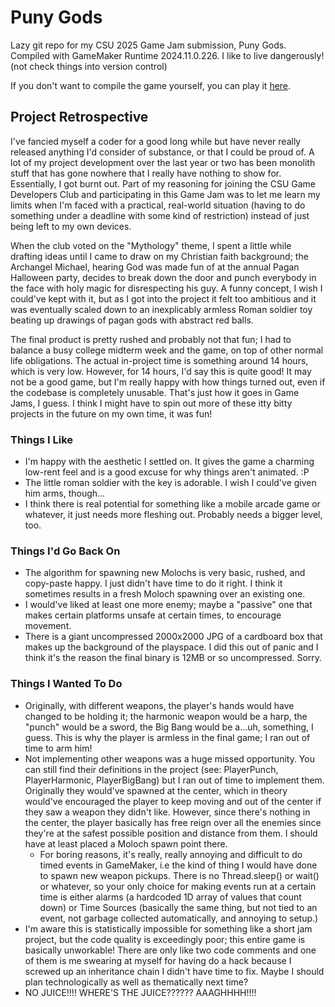 # Puny Gods
Lazy git repo for my CSU 2025 Game Jam submission, Puny Gods. Compiled with GameMaker Runtime 2024.11.0.226. I like to live dangerously! (not check things into version control)

If you don't want to compile the game yourself, you can play it [here](https://hoppological.itch.io/puny-gods).

## Project Retrospective
I've fancied myself a coder for a good long while but have never really released anything I'd consider of substance, or that I could be proud of. A lot of my project development over the last year or two has been monolith stuff that has gone nowhere that I really have nothing to show for. Essentially, I got burnt out. Part of my reasoning for joining the CSU Game Developers Club and participating in this Game Jam was to let me learn my limits when I'm faced with a practical, real-world situation (having to do something under a deadline with some kind of restriction) instead of just being left to my own devices.

When the club voted on the "Mythology" theme, I spent a little while drafting ideas until I came to draw on my Christian faith background; the Archangel Michael, hearing God was made fun of at the annual Pagan Halloween party, decides to break down the door and punch everybody in the face with holy magic for disrespecting his guy. A funny concept, I wish I could've kept with it, but as I got into the project it felt too ambitious and it was eventually scaled down to an inexplicably armless Roman soldier toy beating up drawings of pagan gods with abstract red balls.

The final product is pretty rushed and probably not that fun; I had to balance a busy college midterm week and the game, on top of other normal life obligations. The actual in-project time is something around 14 hours, which is very low. However, for 14 hours, I'd say this is quite good! It may not be a good game, but I'm really happy with how things turned out, even if the codebase is completely unusable. That's just how it goes in Game Jams, I guess. I think I might have to spin out more of these itty bitty projects in the future on my own time, it was fun!

### Things I Like
* I'm happy with the aesthetic I settled on. It gives the game a charming low-rent feel and is a good excuse for why things aren't animated. :P
* The little roman soldier with the key is adorable. I wish I could've given him arms, though...
* I think there is real potential for something like a mobile arcade game or whatever, it just needs more fleshing out. Probably needs a bigger level, too.

### Things I'd Go Back On
* The algorithm for spawning new Molochs is very basic, rushed, and copy-paste happy. I just didn't have time to do it right. I think it sometimes results in a fresh Moloch spawning over an existing one.
* I would've liked at least one more enemy; maybe a "passive" one that makes certain platforms unsafe at certain times, to encourage movement.
* There is a giant uncompressed 2000x2000 JPG of a cardboard box that makes up the background of the playspace. I did this out of panic and I think it's the reason the final binary is 12MB or so uncompressed. Sorry.

### Things I Wanted To Do
* Originally, with different weapons, the player's hands would have changed to be holding it; the harmonic weapon would be a harp, the "punch" would be a sword, the Big Bang would be a...uh, something, I guess. This is why the player is armless in the final game; I ran out of time to arm him!
* Not implementing other weapons was a huge missed opportunity. You can still find their definitions in the project (see: PlayerPunch, PlayerHarmonic, PlayerBigBang) but I ran out of time to implement them. Originally they would've spawned at the center, which in theory would've encouraged the player to keep moving and out of the center if they saw a weapon they didn't like. However, since there's nothing in the center, the player basically has free reign over all the enemies since they're at the safest possible position and distance from them. I should have at least placed a Moloch spawn point there.
  * For boring reasons, it's really, really annoying and difficult to do timed events in GameMaker, i.e the kind of thing I would have done to spawn new weapon pickups. There is no Thread.sleep() or wait() or whatever, so your only choice for making events run at a certain time is either alarms (a hardcoded 1D array of values that count down) or Time Sources (basically the same thing, but not tied to an event, not garbage collected automatically, and annoying to setup.) 
* I'm aware this is statistically impossible for something like a short jam project, but the code quality is exceedingly poor; this entire game is basically unworkable! There are only like two code comments and one of them is me swearing at myself for having do a hack because I screwed up an inheritance chain I didn't have time to fix. Maybe I should plan technologically as well as thematically next time?
* NO JUICE!!!! WHERE'S THE JUICE?????? AAAGHHHH!!!!

